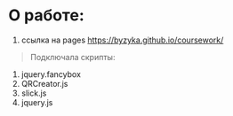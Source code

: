# О работе:
1. ссылка на pages https://byzyka.github.io/coursework/
> Подключала скрипты:
1. jquery.fancybox
2. QRCreator.js
3. slick.js
4. jquery.js
